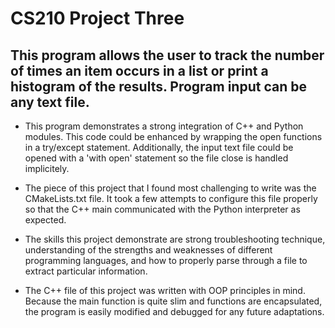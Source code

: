 # CS210 Project Three

## This program allows the user to track the number of times an item occurs in a list or print a histogram of the results.  Program input can be any text file.

* This program demonstrates a strong integration of C++ and Python modules.  This code could be enhanced by wrapping the open functions in a try/except statement.  Additionally, the input text file could be opened with a 'with open' statement so the file close is handled implicitely.  

* The piece of this project that I found most challenging to write was the CMakeLists.txt file.  It took a few attempts to configure this file properly so that the C++ main communicated with the Python interpreter as expected.

* The skills this project demonstrate are strong troubleshooting technique, understanding of the strengths and weaknesses of different programming languages, and how to properly parse through a file to extract particular information.

* The C++ file of this project was written with OOP principles in mind.  Because the main function is quite slim and functions are encapsulated, the program is easily modified and debugged for any future adaptations.
